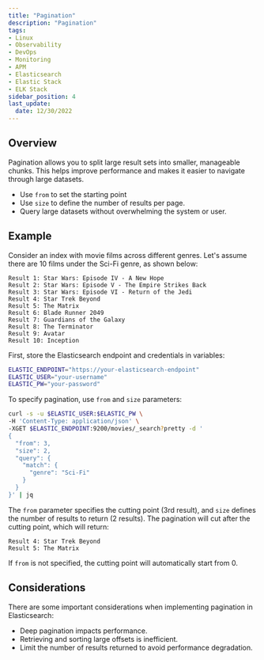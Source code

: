 ```yaml
---
title: "Pagination"
description: "Pagination"
tags: 
- Linux
- Observability
- DevOps
- Monitoring 
- APM
- Elasticsearch
- Elastic Stack
- ELK Stack
sidebar_position: 4
last_update:
  date: 12/30/2022
---
```


## Overview

Pagination allows you to split large result sets into smaller, manageable chunks. This helps improve performance and makes it easier to navigate through large datasets.

- Use `from` to set the starting point 
- Use `size` to define the number of results per page.
- Query large datasets without overwhelming the system or user.

## Example 

Consider an index with movie films across different genres. Let's assume there are 10 films under the Sci-Fi genre, as shown below:

```plaintext
Result 1: Star Wars: Episode IV - A New Hope
Result 2: Star Wars: Episode V - The Empire Strikes Back
Result 3: Star Wars: Episode VI - Return of the Jedi
Result 4: Star Trek Beyond
Result 5: The Matrix
Result 6: Blade Runner 2049
Result 7: Guardians of the Galaxy
Result 8: The Terminator
Result 9: Avatar
Result 10: Inception
```

First, store the Elasticsearch endpoint and credentials in variables:  

```bash
ELASTIC_ENDPOINT="https://your-elasticsearch-endpoint"
ELASTIC_USER="your-username"
ELASTIC_PW="your-password"
```  

To specify pagination, use `from` and `size` parameters:

```bash
curl -s -u $ELASTIC_USER:$ELASTIC_PW \
-H 'Content-Type: application/json' \
-XGET $ELASTIC_ENDPOINT:9200/movies/_search?pretty -d '
{
  "from": 3,
  "size": 2,
  "query": {
    "match": {
      "genre": "Sci-Fi"
    }
  }
}' | jq
```


The `from` parameter specifies the cutting point (3rd result), and `size` defines the number of results to return (2 results). The pagination will cut after the cutting point, which will return:

```plaintext
Result 4: Star Trek Beyond
Result 5: The Matrix
```

If `from` is not specified, the cutting point will automatically start from 0.

## Considerations 

There are some important considerations when implementing pagination in Elasticsearch:

- Deep pagination impacts performance.
- Retrieving and sorting large offsets is inefficient.
- Limit the number of results returned to avoid performance degradation.
